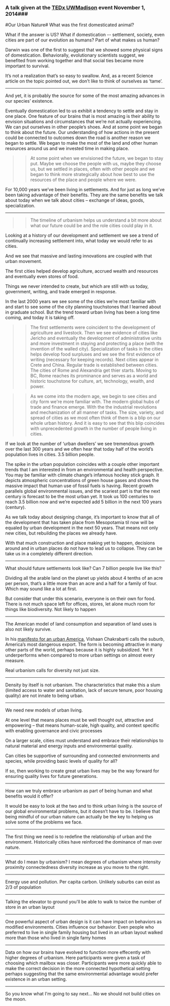 
### A talk given at the [TEDx UWMadison](http://www.ted.com/tedx/events/12377) event November 1, 2014###

#Our Urban Nature#
What was the first domesticated animal? 

What if the answer is US?  What if domestication -- settlement, society, even cities are part of our evolution as humans? Part of what makes us human?

Darwin was one of the first to suggest that we showed some physical signs of domestication. Behaviorally, evolutionary scientists suggest, we benefited from working together and that social ties became more important to survival. 

It’s not a realization that’s so easy to swallow. And, as a recent Science article on the topic pointed out, we don’t like to think of ourselves as ‘tame’.

---------------------------------

And yet, it is probably the source for some of the most amazing advances in our species’ existence. 

Eventually domestication led to us exhibit a tendency to settle and stay in one place. One feature of our brains that is most amazing is their ability to envision situations and circumstances that we’re not actually experiencing. We can put ourselves in other people’s shoes. And at some point we began to think about the future. Our understanding of how actions in the present could be connected to outcomes down the road is another reason we began to settle. We began to make the most of the land and other human resources around us and we invested time in making place. 

>>At some point when we envisioned the future, we began to stay put. Maybe we choose the people with us, maybe they choose us, but we settled in places, often with other people and we began to think more strategically about how best to use the resources of the place and people where we were. 

For 10,000 years we’ve been living in settlements. And for just as long we’ve been taking advantage of their benefits. They are the same benefits we talk about today when we talk about cities – exchange of ideas, goods, specialization. 

<!---human domestication http://www.jstor.org/stable/10.1086/368119 
"For the human, the combination of adoption of a built environment, change in diet consistency, and lowered mobility brought about morphological changes similar to those seen in certain domestic animals."
--->

-----------------

>>The timeline of urbanism helps us understand a bit more about what our future could be and the role cities could play in it.

Looking at a history of our development and settlement we see a trend of continually increasing settlement into, what today we would refer to as cities. 

And we see that massive and lasting innovations are coupled with that urban movement.  

The first cities helped develop agriculture, accrued wealth and resources and eventually even stores of food. 

Things we never intended to create, but which are still with us today, government, writing, and trade emerged in response. 

In the last 2000 years we see some of the cities we’re most familiar with and start to see some of the city planning touchstones that I learned about in graduate school.  But the trend toward urban living has been a long time coming, and today it is taking off. 

>>The first settlements were coincident to the development of agriculture and livestock. Then we see evidence of cities like Jericho and eventually the development of administrative units and more investment in staying and protecting a place (with the invention of the walled city). Specialization of tasks in the cities helps develop food surpluses and we see the first evidence of writing (necessary for keeping records). Next cities appear in Crete and China. Regular trade is established between cities. The cities of Rome and Alexandria get thier starts. Moving to BC, Rome reaches its prominance and serves as a world and historic touchstone for culture, art, technology, wealth, and power. 

>>As we come into the modern age, we begin to see cities and city form we're more familiar with. The modern global hubs of trade and finance emerge. With the the industrial revolutions and mechanization of all manner of tasks. The size, variety, and spread of cities as we most often think of them is a blip on our whole urban history. And it is easy to see that this blip coincides with unprecedented growth in the number of people living in cities. 

If we look at the number of ‘urban dwellers’ we see tremendous growth over the last 300 years and we often hear that today half of the world’s population lives in cities. 3.5 billion people.  

The spike in the urban population coincides with a couple other important trends that I am interested in from an environmental and health perspective. You may be familiar with climate change’s infamous hockey stick graph. It depicts atmospheric concentrations of green house gases and shows the massive impact that human use of fossil fuels is having. Recent growth parallels global environmental issues, and the scariest part is that the next century is forecast to be the most urban yet. It took us 100 centuries to reach 3.5 billion now and we’re expected add 5 billion in the next 100 years (century). 

As we talk today about designing change, it’s important to know that all of the development that has taken place from Mesopotamia til now will be equaled by urban development in the next 50 years. That means not only new cities, but rebuilding the places we already have.  

With that much construction and place making yet to happen, decisions around and in urban places do not have to lead us to collapse. They can be take us in a completely different direction.

--------------
What should future settlements look like?
Can 7 billion people live like this?

Dividing all the arable land on the planet up yields about 4 tenths of an acre per person, that’s a little more than an acre and a half for a family of four. Which may sound like a lot at first. 

But consider that under this scenario, everyone is on their own for food. There is not much space left for offices, stores, let alone much room for things like biodiversity. Not likely to happen

--------------
The American model of land consumption and separation of land uses is also not likely survive. 

In his [manifesto for an urban America](http://www.archdaily.com/430538/a-country-of-cities-a-manifesto-for-an-urban-america/), Vishaan Chakrabarti calls the suburb, America’s most dangerous export. The form is becoming attractive in many other parts of the world, perhaps because it is highly subsidized. Yet it underperforms when compared to more urban settings on almost every measure. 

Real urbanism calls for diversity not just size. 

-------------
Density by itself is not urbanism. The characteristics that make this a slum (limited access to water and sanitation, lack of secure tenure, poor housing quality) are not innate to being urban. 

---------
We need new models of urban living.

At one level that means places must be well thought out, attractive and empowering – that means human-scale, high quality, and context specific with enabling governance and civic processes

On a larger scale, cities must understand and embrace their relationships to natural material and energy inputs and environmental quality.  

Can cities  be supportive of surrounding and connected environments and species, while providing basic levels of quality for all?

If so, then working to create great urban lives may be the way forward for ensuring quality lives for future generations.

--------
How can we truly embrace urbanism as part of being human and what benefits would it offer?

It would be easy to look at the two and to think urban living is the source of our global environmental problems, but it doesn’t have to be.  I believe that being mindful of our urban nature can actually be the key to helping us solve some of the problems we face. 

----------

The first thing we need is to redefine the relationship of urban and the environment. Historically cities have reinforced the dominance of man over nature.

----------

What do I mean by urbanism? I mean degrees of urbanism where intensity proximity connectedness diversity increase as you move to the right.

----------

Energy use and pollution. Per capita carbon. Unlikely suburbs can exist as 2/3 of population

----------

Talking the elevator to ground you'll be able to walk to twice the number of store in an urban layout

----------

One powerful aspect of urban design is it can have impact on behaviors as modified environments. Cities influence our behavior. Even people who preferred to live in single family housing but lived in an urban layout walked more than those who lived in single famy homes

----------

Data on how our brains have evolved to function more effecently with higher degrees of urbanism. Here participants were given a task of choosing which mailbox was closer. Participants were more quickly able to make the correct decision in the more connected hypothetical setting perhaps suggesting that the same environmental advantage would prefer existence in an urban setting.

----------

So you know what I'm going to say next... No we should not build cities on the moon.



